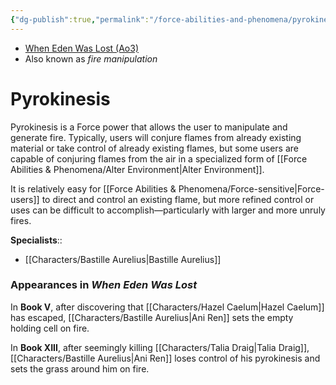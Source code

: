 ```yaml
---
{"dg-publish":true,"permalink":"/force-abilities-and-phenomena/pyrokinesis/","tags":["universal","alter","forcepower"]}
---
```


- [When Eden Was Lost (Ao3)](https://archiveofourown.org/works/19334440/chapters/45992584)
- Also known as *fire manipulation*
# Pyrokinesis
Pyrokinesis is a Force power that allows the user to manipulate and generate fire. Typically, users will conjure flames from already existing material or take control of already existing flames, but some users are capable of conjuring flames from the air in a specialized form of [[Force Abilities & Phenomena/Alter Environment\|Alter Environment]]. 

It is relatively easy for [[Force Abilities & Phenomena/Force-sensitive\|Force-users]] to direct and control an existing flame, but more refined control or uses can be difficult to accomplish—particularly with larger and more unruly fires. 

**Specialists**::
- [[Characters/Bastille Aurelius\|Bastille Aurelius]]
### Appearances in *When Eden Was Lost*
In **Book V**, after discovering that [[Characters/Hazel Caelum\|Hazel Caelum]] has escaped, [[Characters/Bastille Aurelius\|Ani Ren]] sets the empty holding cell on fire. 

In **Book XIII**, after seemingly killing [[Characters/Talia Draig\|Talia Draig]], [[Characters/Bastille Aurelius\|Ani Ren]] loses control of his pyrokinesis and sets the grass around him on fire. 